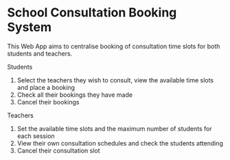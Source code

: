 # School Consultation Booking System
This Web App aims to centralise booking of consultation time slots for both students and teachers.

Students
1. Select the teachers they wish to consult, view the available time slots and place a booking
2. Check all their bookings they have made
3. Cancel their bookings

Teachers
1. Set the available time slots and the maximum number of students for each session
2. View their own consultation schedules and check the students attending
3. Cancel their consultation slot
